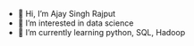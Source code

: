 - 👋 Hi, I’m Ajay Singh Rajput
- 👀 I’m interested in data science
- 🌱 I’m currently learning python, SQL, Hadoop

<!---
Ajay150192/Ajay150192 is a ✨ special ✨ repository because its `README.md` (this file) appears on your GitHub profile.
You can click the Preview link to take a look at your changes.
--->
